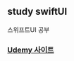 ## study swiftUI
스위프트UI 공부

### [Udemy 사이트](https://www.udemy.com/course/swiftui-masterclass-course-ios-development-with-swift)

